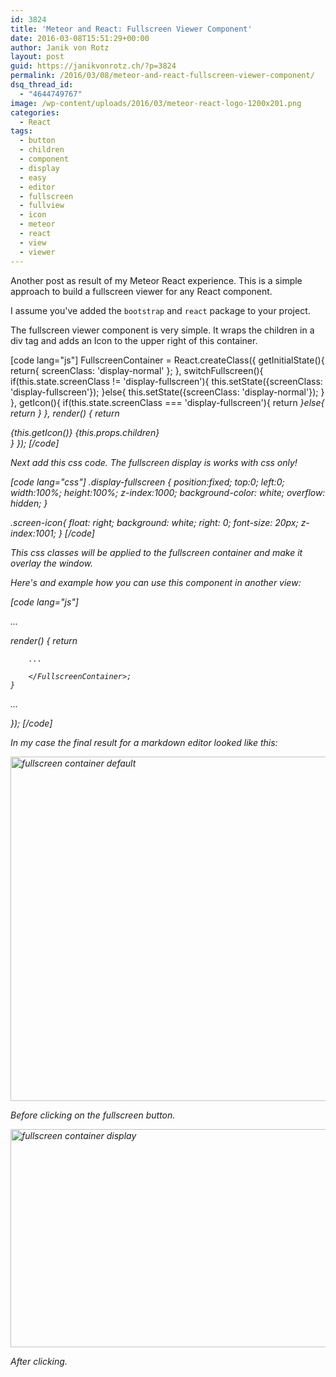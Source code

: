 ```yaml
---
id: 3824
title: 'Meteor and React: Fullscreen Viewer Component'
date: 2016-03-08T15:51:29+00:00
author: Janik von Rotz
layout: post
guid: https://janikvonrotz.ch/?p=3824
permalink: /2016/03/08/meteor-and-react-fullscreen-viewer-component/
dsq_thread_id:
  - "4644749767"
image: /wp-content/uploads/2016/03/meteor-react-logo-1200x201.png
categories:
  - React
tags:
  - button
  - children
  - component
  - display
  - easy
  - editor
  - fullscreen
  - fullview
  - icon
  - meteor
  - react
  - view
  - viewer
---
```

Another post as result of my Meteor React experience.
This is a simple approach to build a fullscreen viewer for any React component.
<!--more-->
I assume you've added the `bootstrap` and `react` package to your project.

The fullscreen viewer component is very simple. It wraps the children in a div tag and adds an Icon to the upper right of this container.

[code lang="js"]
FullscreenContainer = React.createClass({
  getInitialState(){
    return{
      screenClass: 'display-normal'
    };
  },
  switchFullscreen(){
    if(this.state.screenClass != 'display-fullscreen'){
      this.setState({screenClass: 'display-fullscreen'});
    }else{
      this.setState({screenClass: 'display-normal'});
    }
  },
  getIcon(){
    if(this.state.screenClass === 'display-fullscreen'){
      return <i onClick={this.switchFullscreen} className="glyphicon screen-icon glyphicon-remove" />
    }else{
      return <i onClick={this.switchFullscreen} className="glyphicon screen-icon glyphicon-fullscreen" />
    }
  },
  render() {
    return <div className={this.state.screenClass}>
    {this.getIcon()}
    {this.props.children}
    </div>
  }
});
[/code]

Next add this css code. The fullscreen display is works with css only!

[code lang="css"]
.display-fullscreen {
  position:fixed;
  top:0;
  left:0;
  width:100%;
  height:100%;
  z-index:1000;
  background-color: white;
  overflow: hidden;
}

.screen-icon{
  float: right;
  background: white;
  right: 0;
  font-size: 20px;
  z-index:1001;
}
[/code]

This css classes will be applied to the fullscreen container and make it overlay the window.

Here's and example how you can use this component in another view:

[code lang="js"]

...

render() {
     return <FullscreenContainer>
        
        ...

        </FullscreenContainer>;
    }

...

});
[/code]

In my case the final result for a markdown editor looked like this:

<img src="https://janikvonrotz.ch/wp-content/uploads/2016/03/fullscreen-container-default-1024x672.png" alt="fullscreen container default" width="840" height="551" class="aligncenter size-large wp-image-3860" />

Before clicking on the fullscreen button.

<img src="https://janikvonrotz.ch/wp-content/uploads/2016/03/fullscreen-container-display-1024x426.png" alt="fullscreen container display" width="840" height="349" class="aligncenter size-large wp-image-3861" />

After clicking.